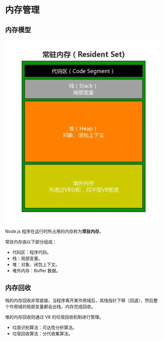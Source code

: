 # 内存管理

## 内存模型

![内存模型](./01.png)

Node.js 程序在运行时所占用的内存称为**常驻内存**。

常驻内存由以下部分组成：
- 代码区：程序代码。
- 栈：局部变量。
- 堆：对象、闭包上下文。
- 堆外内存：Buffer 数据。

## 内存回收

栈的内存回收非常直接，当程序离开某作用域后，其栈指针下移（回退），然后整个作用域的局部变量都会出栈，内存完成回收。

堆的内存回收则通过 V8 的垃圾回收机制进行管理。
- 垃圾识别算法：可达性分析算法。
- 垃圾回收算法：分代收集算法。